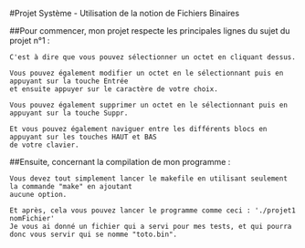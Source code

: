 #Projet Système - Utilisation de la notion de Fichiers Binaires

##Pour commencer, mon projet respecte les principales lignes du sujet du projet n°1 :

	C'est à dire que vous pouvez sélectionner un octet en cliquant dessus.

	Vous pouvez également modifier un octet en le sélectionnant puis en appuyant sur la touche Entrée
	et ensuite appuyer sur le caractère de votre choix.

	Vous pouvez également supprimer un octet en le sélectionnant puis en appuyant sur la touche Suppr.
	
	Et vous pouvez également naviguer entre les différents blocs en appuyant sur les touches HAUT et BAS
	de votre clavier.


##Ensuite, concernant la compilation de mon programme :
	
	Vous devez tout simplement lancer le makefile en utilisant seulement la commande "make" en ajoutant 
	aucune option.

	Et après, cela vous pouvez lancer le programme comme ceci : './projet1 nomFichier'
	Je vous ai donné un fichier qui a servi pour mes tests, et qui pourra donc vous servir qui se nomme "toto.bin".
